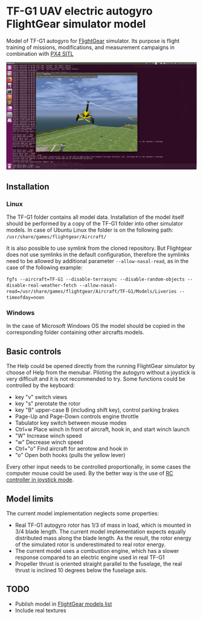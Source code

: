 # TF-G1 UAV electric autogyro FlightGear simulator model

Model of TF-G1 autogyro for [FlightGear](https://home.flightgear.org/) simulator.  Its purpose is flight training of missions, modifications, and measurement campaigns in combination with [PX4 SITL](https://docs.px4.io/master/en/simulation/)

![Flightgear simulator in action](./docs/img/fly2.png "Flightgear simulator in action")

## Installation

### Linux
The TF-G1 folder contains all model data. Installation of the model itself should be performed by a copy of the TF-G1 folder into other simulator models. In case of Ubuntu Linux the folder is on the following path: `/usr/share/games/flightgear/Aircraft/`

It is also possible to use symlink from the cloned repository. But Flightgear does not use symlinks in the default configuration, therefore the symlinks need to be allowed by additional parameter `--allow-nasal-read`, as in the case of the following example:

    fgfs --aircraft=TF-G1 --disable-terrasync --disable-random-objects --disable-real-weather-fetch --allow-nasal-read=/usr/share/games/flightgear/Aircraft/TF-G1/Models/Liveries --timeofday=noon


### Windows

In the case of Microsoft Windows OS the model should be copied in the corresponding folder containing other aircrafts models.  


## Basic controls

The Help could be opened directly from the running FlightGear simulator by choose of Help from the menubar. Piloting the autogyro without a joystick is very difficult and it is not recommended to try. Some functions could be controlled by the keyboard: 

  * key "v" switch views
  * key "s" prerotate the rotor
  * key "B" upper-case B (including shift key), control parking brakes
  * Page-Up and Page-Down controls engine throttle
  * Tabulator key switch between mouse modes
  * Ctrl+w 	Place winch in front of aircraft, hook in, and start winch launch
  * "W"   Increase winch speed
  * "w" 	Decrease winch speed
  * Ctrl+"o" 	Find aircraft for aerotow and hook in
  * "o" Open both hooks (pulls the yellow lever) 

Every other input needs to be controlled proportionally, in some cases the computer mouse could be used.  By the better way is the use of [RC controller in joystick mode](https://opentx.gitbooks.io/manual-for-opentx-2-2/radio_joystick.html).


## Model limits

The current model implementation neglects some properties:

  * Real TF-G1 autogyro rotor has 1/3 of mass in load, which is mounted in 3/4 blade length. The current model implementation expects equally distributed mass along the blade length. As the result, the rotor energy of the simulated rotor is underestimated to real rotor energy.
  * The current model uses a combustion engine, which has a slower response compared to an electric engine used in real TF-G1
  * Propeller thrust is oriented straight parallel to the fuselage, the real thrust is inclined 10 degrees below the fuselage axis.

## TODO

  * Publish model in [FlightGear models list](http://wiki.flightgear.org/Table_of_models)
  * Include real textures
